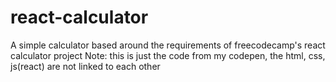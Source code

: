 # react-calculator
A simple calculator based around the requirements of freecodecamp's react calculator project
Note: this is just the code from my codepen, the html, css, js(react) are not linked to each other
